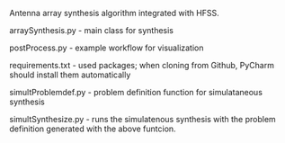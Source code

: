 Antenna array synthesis algorithm integrated with HFSS.

arraySynthesis.py - main class for synthesis

postProcess.py - example workflow for visualization

requirements.txt - used packages; when cloning from Github, PyCharm should install them automatically

simultProblemdef.py - problem definition function for simulataneous synthesis

simultSynthesize.py - runs the simulatenous synthesis with the problem definition generated with the above funtcion.
